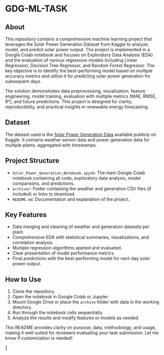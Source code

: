 # GDG-ML-TASK

## About

This repository contains a comprehensive machine learning project that leverages the Solar Power Generation Dataset from Kaggle to analyze, model, and predict solar power output. The project is implemented in a Google Colab notebook and focuses on Exploratory Data Analysis (EDA) and the evaluation of various regression models including Linear Regression, Decision Tree Regressor, and Random Forest Regressor. The key objective is to identify the best-performing model based on multiple accuracy metrics and utilize it for predicting solar power generation for subsequent days.

The solution demonstrates data preprocessing, visualization, feature engineering, model training, evaluation with multiple metrics (MAE, RMSE, R²), and future predictions. This project is designed for clarity, reproducibility, and practical insights in renewable energy forecasting.

## Dataset

The dataset used is the [Solar Power Generation Data](https://www.kaggle.com/datasets/anikannal/solar-power-generation-data) available publicly on Kaggle. It contains weather sensor data and power generation data for multiple plants, aggregated with timestamps.

## Project Structure

- `Solar_Power_Generation_Notebook.ipynb`: The main Google Colab notebook containing all code, exploratory data analysis, model comparisons, and predictions.
- `archive/`: Folder containing the weather and generation CSV files (if included) or links to download.
- `README.md`: Documentation and explanation of the project.

## Key Features

- Data merging and cleaning of weather and generation datasets per plant.
- Comprehensive EDA with statistical summaries, visualizations, and correlation analysis.
- Multiple regression algorithms applied and evaluated.
- Clear presentation of model performance metrics.
- Final predictions with the best-performing model for next-day solar power output.

## How to Use

1. Clone the repository.
2. Open the notebook in Google Colab or Jupyter.
3. Mount Google Drive or place the `archive` folder with data in the working directory.
4. Run through the notebook cells sequentially.
5. Analyze the results and modify features or models as needed.

This README provides clarity on purpose, data, methodology, and usage, making it well-suited for reviewers evaluating your task submission. Let me know if customization is needed!

[1](https://www.kaggle.com/datasets/anikannal/solar-power-generation-data)
